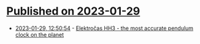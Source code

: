 # [Published on 2023-01-29](index.md)

* [2023-01-29, 12:50:54](https://lobste.rs/s/vmmsxp/elektrocas_hh3_most_accurate_pendulum) - [Elektročas HH3 - the most accurate pendulum clock on the planet](https://dvaluch.web.cern.ch/hh3/)
